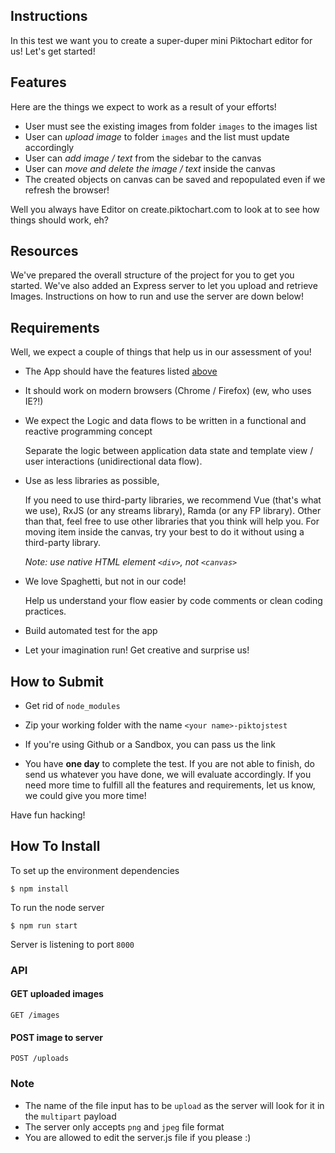 ## Instructions

In this test we want you to create a super-duper mini Piktochart editor for us! Let's get started!

## Features

Here are the things we expect to work as a result of your efforts!

- User must see the existing images from folder `images` to the images list
- User can *upload image* to folder `images` and the list must update accordingly
- User can *add image / text* from the sidebar to the canvas
- User can *move and delete the image / text* inside the canvas
- The created objects on canvas can be saved and repopulated even if we refresh the browser!

Well you always have Editor on create.piktochart.com to look at to see how things should work, eh?

## Resources

We've prepared the overall structure of the project for you to get you started. We've also added an Express server to let you upload and retrieve Images. Instructions on how to run and use the server are down below!

## Requirements

Well, we expect a couple of things that help us in our assessment of you!

- The App should have the features listed [above](#features)

- It should work on modern browsers (Chrome / Firefox) (ew, who uses IE?!)

- We expect the Logic and data flows to be written in a functional and reactive programming concept

    Separate the logic between application data state and template view / user interactions (unidirectional data flow). 

- Use as less libraries as possible,

    If you need to use third-party libraries, we recommend Vue (that's what we use), RxJS (or any streams library), Ramda (or any FP library).
    Other than that, feel free to use other libraries that you think will help you.
    For moving item inside the canvas, try your best to do it without using a third-party library.

    _Note: use native HTML element `<div>`, not `<canvas>`_

- We love Spaghetti, but not in our code!

    Help us understand your flow easier by code comments or clean coding practices.

- Build automated test for the app

- Let your imagination run! Get creative and surprise us!


## How to Submit

- Get rid of `node_modules`

- Zip your working folder with the name `<your name>-piktojstest`

- If you're using Github or a Sandbox, you can pass us the link

- You have **one day** to complete the test. If you are not able to finish, do send us whatever you have done, we will evaluate accordingly. If you need more time to fulfill all the features and requirements, let us know, we could give you more time!

Have fun hacking!

## How To Install

To set up the environment dependencies

```
$ npm install
```

To run the node server

```
$ npm run start
```

Server is listening to port `8000`

### API

#### GET uploaded images

```
GET /images
```

#### POST image to server

```
POST /uploads
```

### Note

- The name of the file input has to be `upload` as the server will look for it in the `multipart` payload
- The server only accepts `png` and `jpeg` file format
- You are allowed to edit the server.js file if you please :)

